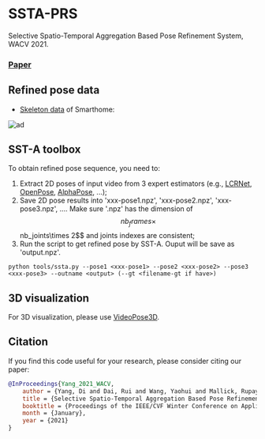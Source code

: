 # SSTA-PRS
Selective Spatio-Temporal Aggregation Based Pose Refinement System, WACV 2021.
### [Paper](https://openaccess.thecvf.com/content/WACV2021/papers/Yang_Selective_Spatio-Temporal_Aggregation_Based_Pose_Refinement_System_Towards_Understanding_Human_WACV_2021_paper.pdf)


## Refined pose data
- [Skeleton data](https://drive.google.com/file/d/1tJuGEZGgADgjinN7oT2qEMAeKi9CRj8E/view?usp=sharing) of Smarthome:

![ad](https://github.com/walker-a11y/SSTA-PRS/blob/master/demo/smarthome.png)

## SST-A toolbox
To obtain refined pose sequence, you need to:
1. Extract 2D poses of input video from 3 expert estimators (e.g., [LCRNet](https://thoth.inrialpes.fr/src/LCR-Net/), [OpenPose](https://github.com/CMU-Perceptual-Computing-Lab/openpose), [AlphaPose](https://github.com/MVIG-SJTU/AlphaPose), ...);
2. Save 2D pose results into 'xxx-pose1.npz', 'xxx-pose2.npz', 'xxx-pose3.npz', .... Make sure '.npz' has the dimension of $$nb_frames\times$$ nb_joints\times 2$$ and joints indexes are consistent;
3. Run the script to get refined pose by SST-A. Ouput will be save as 'output.npz'.
```shell script
python tools/ssta.py --pose1 <xxx-pose1> --pose2 <xxx-pose2> --pose3 <xxx-pose3> --outname <output> (--gt <filename-gt if have>)
```
## 3D visualization
For 3D visualization, please use [VideoPose3D](https://github.com/YangDi666/Video_3D_Pose_Estimation#i-have-2d-pose).

## Citation
If you find this code useful for your research, please consider citing our paper:
```bibtex
@InProceedings{Yang_2021_WACV,
    author = {Yang, Di and Dai, Rui and Wang, Yaohui and Mallick, Rupayan and Minciullo, Luca and Francesca, Gianpiero and Bremond, Francois},
    title = {Selective Spatio-Temporal Aggregation Based Pose Refinement System: Towards Understanding Human Activities in Real-World Videos},
    booktitle = {Proceedings of the IEEE/CVF Winter Conference on Applications of Computer Vision (WACV)},
    month = {January},
    year = {2021}
}
```

